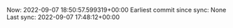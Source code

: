 Now: 2022-09-07 18:50:57.599319+00:00 Earliest commit since sync: None Last sync: 2022-09-07 17:48:12+00:00
